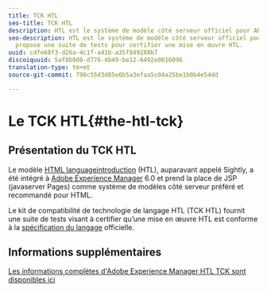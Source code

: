 ```yaml
---
title: TCK HTL
seo-title: TCK HTL
description: HTL est le système de modèle côté serveur officiel pour AEM.
seo-description: HTL est le système de modèle côté serveur officiel pour AEM, et TCK
  propose une suite de tests pour certifier une mise en œuvre HTL.
uuid: cdfe68f3-d26a-4c1f-a41b-a35f849288b7
discoiquuid: 5af8b9d6-d776-4b49-be12-6492e0016096
translation-type: tm+mt
source-git-commit: 796c55d3d85e6b5a3efaa5c04a25be1b0b4e54dd

---
```



# Le TCK HTL{#the-htl-tck}

## Présentation du TCK HTL

Le modèle [HTML languageintroduction](https://docs.adobe.com/docs/en/htl.html "à HTML Template Language") (HTL), auparavant appelé Sightly, a été intégré à [Adobe Experience Manager](http://www.adobe.com/solutions/web-experience-management.html) 6.0 et prend la place de JSP (javaserver Pages) comme système de modèles côté serveur préféré et recommandé pour HTML.

Le kit de compatibilité de technologie de langage HTL (TCK HTL) fournit une suite de tests visant à certifier qu’une mise en œuvre HTL est conforme à la [spécification du langage](https://github.com/adobe/htl-spec) officielle.

## Informations supplémentaires

[Les informations complètes d'Adobe Experience Manager HTL TCK sont disponibles ici](https://github.com/adobe/htl-tck)
